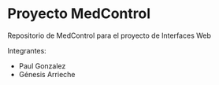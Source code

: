 # Proyecto MedControl
Repositorio de MedControl para el proyecto de Interfaces Web

Integrantes:
- Paul Gonzalez
- Génesis Arrieche
